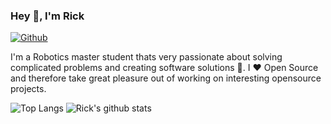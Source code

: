 ### Hey 👋, I'm Rick

[![Github](https://img.shields.io/github/followers/rickstaa?label=Follow&style=social)](https://github.com/rickstaa)

I'm a Robotics master student thats very passionate about solving complicated problems and creating software solutions :robot:. I :heart: Open Source and therefore take great pleasure out of working on interesting opensource projects.

![Top Langs](https://github-readme-stats.vercel.app/api/top-langs/?username=rickstaa&layout=compact&langs_count=10)
![Rick's github stats](https://github-readme-stats.vercel.app/api?username=rickstaa&show_icons=true&count_private=true&line_height=30)

